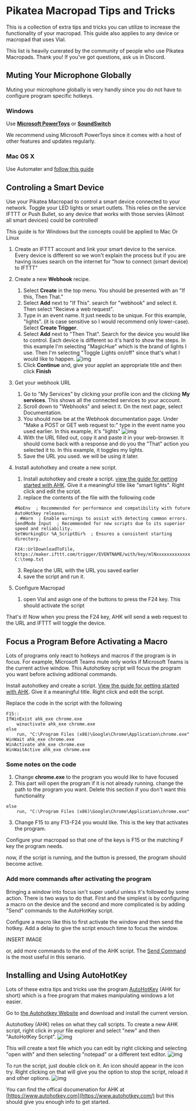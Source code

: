 # Pikatea Macropad Tips and Tricks

This is a collection of extra tips and tricks you can utilize to increase the functionality of your macropad. This guide also applies to any device or macropad that uses Vial. 

This list is heavily curerated by the community of people who use Pikatea Macropads. Thank you! If you've got questions, ask us in Discord.

## Muting Your Microphone Globally

Muting your microphone globally is very handly since you do not have to configure program specific hotkeys.
### Windows
Use [**Microsoft PowerToys**](https://docs.microsoft.com/en-us/windows/powertoys/) or [**SoundSwitch**](https://soundswitch.aaflalo.me/)

We recommend using Microsoft PowerToys since it comes with a host of other features and updates regularly.

### Mac OS X

Use Automater and [follow this guide](https://medium.com/macoclock/how-in-the-bleep-do-i-mute-my-mic-anywhere-on-macos-d2fa1185b13) 

## Controling a Smart Device

Use your Pikatea Macropad to control a smart device connected to your network. Toggle your LED lights or smart outlets. This relies on the service IFTTT or Push Bullet, so any device that works with those servies (Almost all smart devices) could be controlled!

This guide is for Windows but the concepts could be applied to Mac Or Linux

1. Create an IFTTT account and link your smart device to the service. Every device is different so we won't explain the process but if you are having issues search on the internet for "how to connect (smart device) to IFTTT"

2. Create a new **Webhook** recipe.
    1. Select **Create** in the top menu. You should be presented with an "If this, Then That."
    2. Select **Add** next to "If This". search for "webhook" and select it. Then select "Recieve a web request".
    3. Type in an event name. It just needs to be unique. For this example, "lights". (it is case sensitive so I would recommend only lower-case). Select **Create Trigger**.
    4. Select **Add** next to "Then That". Search for the device you would like to control. Each device is different so it's hard to show the steps. In this example I'm selecting "MagicHue" which is the brand of lights I use. Then I'm selecting "Toggle Lights on/off" since that's what I would like to happen.
    ![img](/assets/ExtraTipsAndTricks/IFTTT-filled.png)
    5. Click **Continue** and, give your applet an appropriate title and then click **Finish**
3. Get your webhook URL
    1. Go to "My Services" by clicking your profile icon and the clicking **My services**. This shows all the connected services to your account.
    2. Scroll down to "Webhooks" and select it. On the next page, select Documentation.
    3. You should now be at the Webhook documentation page. Under "Make a POST or GET web request to:" type in the event name you used earlier. In this example, it's "lights"
    ![img](/assets/ExtraTipsAndTricks/IFTTT-url.png)
    4. With the URL filled out, copy it and paste it in your web-browser. It should come back with a response and do you the "That" action you selected it to. In this example, it toggles my lights.
    5. Save the URL you used. we will be using it later.

4. Install autohotkey and create a new script.
    1. Install autohotkey and create a script. [view the guide for getting started with AHK](#installing-and-using-autohotkey). Give it a meaningful title like "smart lights". Right click and edit the script.
    2. replace the contents of the file with the following code
    ``` 
    #NoEnv  ; Recommended for performance and compatibility with future AutoHotkey releases.
    ; #Warn  ; Enable warnings to assist with detecting common errors.
    SendMode Input  ; Recommended for new scripts due to its superior speed and reliability.
    SetWorkingDir %A_ScriptDir%  ; Ensures a consistent starting directory.

    F24::UrlDownloadToFile, https://maker.ifttt.com/trigger/EVENTNAME/with/key/mlNxxxxxxxxxxxxxxxxxxxxxxxxxxxxxxxxx, C:\temp.txt
    
    ```
    3. Replace the URL with the URL you saved earlier
    4. save the script and run it. 

5. Configure Macropad
    1. open Vial and asign one of the buttons to press the F24 key. This should activate the script

That's it! Now when you press the F24 key, AHK will send a web request to the URL and IFTTT will toggle the device.

## Focus a Program Before Activating a Macro

Lots of programs only react to hotkeys and macros if the program is in focus. For example, Microsoft Teams mute only works if Microsoft Teams is the current active window. This Autohotkey script will focus the program you want before activing aditional commands.

Install autohotkey and create a script. [View the guide for getting started with AHK](#installing-and-using-autohotkey). Give it a meaningful title. Right click and edit the script.

Replace the code in the script with the following
```
F15::
IfWinExist ahk_exe chrome.exe
	winactivate ahk_exe chrome.exe
else
	run, "C:\Program Files (x86)\Google\Chrome\Application\chrome.exe"
WinWait ahk_exe chrome.exe
WinActivate ahk_exe chrome.exe
WinWaitActive ahk_exe chrome.exe
```
### Some notes on the code
1. Change **chrome.exe** to the program you would like to have focused
2. This part will open the program if it is not already running. change the path to the program you want. Delete this section if you don't want this functionality
```
else
	run, "C:\Program Files (x86)\Google\Chrome\Application\chrome.exe"
```
3. Change F15 to any F13-F24 you would like. This is the key that activates the program.

Configure your macropad so that one of the keys is F15 or the matching F key the program needs.

now, if the script is running, and the button is pressed, the program should become active.

### Add more commands after activating the program
Bringing a window into focus isn't super useful unless it's followed by some action. There is two ways to do that. First and the simplest is by configuring a macro on the device and the second and more complicated is by adding "Send" commands to the AutoHotKey script.

Configure a macro like this to first activate the window and then send the hotkey. Add a delay to give the script enouch time to focus the window.

INSERT IMAGE

or, add more commands to the end of the AHK script. The [Send Command](https://www.autohotkey.com/docs/commands/Send.htm) is the most useful in this senario.

## Installing and Using AutoHotKey

Lots of these extra tips and tricks use the program [AutoHotKey](https://www.autohotkey.com/) (AHK for short) which is a free program that makes manipulating windows a lot easier.

Go to [the Autohotkey Website](https://www.autohotkey.com/) and download and install the current version.

Autohotkey (AHK) relies on what they call scripts. To create a new AHK script, right click in your file explorer and select "new" and then "AutoHotKey Script". 
![img](/assets/ExtraTipsAndTricks/AHK-context-menu.png)

This will create a text file which you can edit by right clicking and selecting "open with" and then selecting "notepad" or a different text editor.
![img](/assets/ExtraTipsAndTricks/AHK-edit-file.png)

To run the script, just double click on it. An icon should appear in the icon try. Right clicking on that will give you the option to stop the script, reload it and other options.
![img](/assets/ExtraTipsAndTricks/AHK-tray-menu.png)

You can find the offical documenation for AHK at [https://www.autohotkey.com](https://www.autohotkey.com/) but this should give you enough info to get started.

<Footer/>